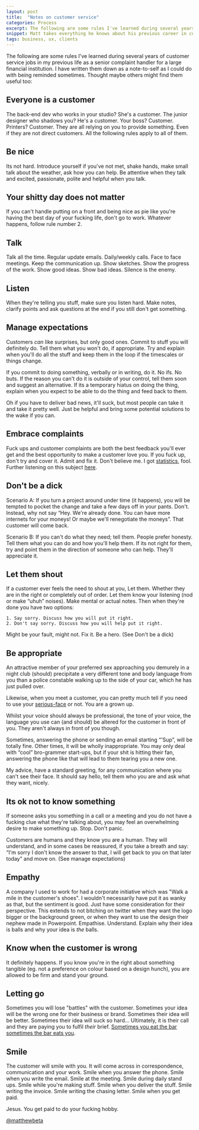 ```yaml
---
layout: post
title:  "Notes on customer service"
categories: Process
excerpt: The following are some rules I've learned during several years of customer service jobs in my previous life as a senior complaint handler for a large financial institution. I have written them down as a note-to-self as I could do with being reminded sometimes. 
snippet: Matt takes everything he knows about his previous career in customer service and applies it his current career in customer service.
tags: business, ux, clients
---
```


<p class="lede">The following are some rules I've learned during several years of customer service jobs in my previous life as a senior complaint handler for a large financial institution. I have written them down as a note-to-self as I could do with being reminded sometimes. Thought maybe others might find them useful too:</p>

## Everyone is a customer
The back-end dev who works in your studio? She's a customer. The junior designer who shadows you? He's a customer. Your boss? Customer. Printers? Customer. They are all relying on you to provide something. Even if they are not direct customers. All the following rules apply to all of them.

## Be nice
Its not hard. Introduce yourself if you've not met, shake hands, make small talk about the weather, ask how you can help. Be attentive when they talk and excited, passionate, polite and helpful when you talk. 

## Your shitty day does not matter
If you can't handle putting on a front and being nice as pie like you're having the best day of your fucking life, don't go to work. Whatever happens, follow rule number 2.

## Talk 
Talk all the time. Regular update emails. Daily/weekly calls. Face to face meetings. Keep the communication up. Show sketches.  Show the progress of the work. Show good ideas. Show bad ideas. Silence is the enemy. 

## Listen
When they're telling you stuff, make sure you listen hard. Make notes, clarify points and ask questions at the end if you still don't get something.

## Manage expectations
Customers *can* like surprises, but only good ones. Commit to stuff you will definitely do. Tell them what you won't do, if appropriate. Try and explain when you'll do all the stuff and keep them in the loop if the timescales or things change. 

If you commit to doing something, verbally or in writing, do it.  No ifs. No buts. If the reason you can't do it is outside of your control, tell them soon and suggest an alternative. If its a temporary hiatus on doing the thing, explain when you expect to be able to do the thing and feed back to them.

Oh if you have to deliver bad news, it'll suck, but most people can take it and take it pretty well. Just be helpful and bring some potential solutions to the wake if you can.

## Embrace complaints
Fuck ups and customer complaints are both the best feedback you'll ever get and the best opportunity to make a customer love you. If you fuck up, don't try and cover it. Admit and fix it. Don't believe me. I got [statistics](http://jmi.fsu.edu/Services/Resources/Jerry-s-Articles/Selling-Your-Product-or-Service/Customer-Service-Data), fool. Further listening on this subject [here](http://www.amazon.co.uk/Rastamouse-Album-Makin-Ting-Good/dp/B0052T7J12).

## Don't be a dick
Scenario A: If you turn a project around under time (it happens), you will be tempted to pocket the change and take a few days off in your pants. Don't. Instead, why not say “Hey. We're already done. You can have more internets for your moneys! Or maybe we'll renegotiate the moneys”. That customer will come back. 

Scenario B: If you can't do what they need; tell them. People prefer honesty. Tell them what you can do and how you'll help them. If its not right for them, try and point them in the direction of someone who can help. They'll appreciate it. 

## Let them shout 
If a customer ever feels the need to shout at you, Let them. Whether they are in the right or completely out of order. Let them know your listening (nod or make “uhuh” noises). Make mental or actual notes. Then when they're done you have two options:

    1. Say sorry. Discuss how you will put it right.
    2. Don't say sorry. Discuss how you will help put it right. 

Might be your fault, might not. Fix it. Be a hero. (See Don't be a dick)

## Be appropriate

An attractive member of your preferred sex approaching you demurely in a night club (should) precipitate a very different tone and body language from you than a police constable walking up to the side of your car, which he has just pulled over.

Likewise, when you meet a customer, you can pretty much tell if you need to use your [serious-face](http://www.overthinkingit.com/wp-content/uploads/2009/01/seriousface.jpg) or not. You are a grown up.

Whilst your voice should always be professional, the tone of your voice, the language you use can (and should) be altered for the customer in front of you. They aren't always in front of you though.

Sometimes, answering the phone or sending an email starting “'Sup”, will be totally fine. Other times, it will be wholly inappropriate. You may only deal with “cool” bro-grammer start-ups, but if your shit is hitting their fan, answering the phone like that will lead to them tearing you a new one. 

My advice, have a standard greeting, for any communication where you can't see their face. It should say hello, tell them who you are and ask what they want, nicely. 

## Its ok not to know something 
If someone asks you something in a call or a meeting and you do not have a fucking clue what they're talking about, you may feel an overwhelming desire to make something up. Stop. Don't panic. 

Customers are humans and they know you are a human. They will understand, and in some cases be reassured, if you take a breath and say: “I'm sorry I don't know the answer to that, I will get back to you on that later today” and move on. (See manage expectations)

## Empathy
A company I used to work for had a corporate initiative which was "Walk a mile in the customer's shoes". I wouldn't necessarily have put it as wanky as that, but the sentiment is good. Just have some consideration for their perspective.
This extends to not bitching on twitter when they want the logo bigger or the background green, or when they want to use the design their nephew made in Powerpoint. Empathise. Understand. Explain why their idea is balls and why your idea is *the* balls.

## Know when the customer is wrong
It definitely happens. If you know you're in the right about something tangible (eg. not a preference on colour based on a design hunch), you are allowed to be firm and stand your ground. 

## Letting go
Sometimes you will lose "battles" with the customer. Sometimes your idea will be the wrong one for their business or brand. Sometimes their idea will be better. Sometimes their idea will suck so hard… Ultimately, it is their call and they are paying you to fulfil *their* brief. [Sometimes you eat the bar sometimes the bar eats you](http://www.youtube.com/watch?v=aPVLyB0Yc6I). 

## Smile
The customer will smile with you. It will come across in correspondence, communication and your work. Smile when you answer the phone. Smile when you write the email. Smile at the meeting. Smile during daily stand ups. Smile while you're making stuff. Smile when you deliver the stuff. Smile writing the invoice. Smile writing the chasing letter. Smile when you get paid. 

Jesus. You get paid to do your fucking hobby. 

<a href="http://twitter.com/matthewbeta" class="signature">@matthewbeta</a>